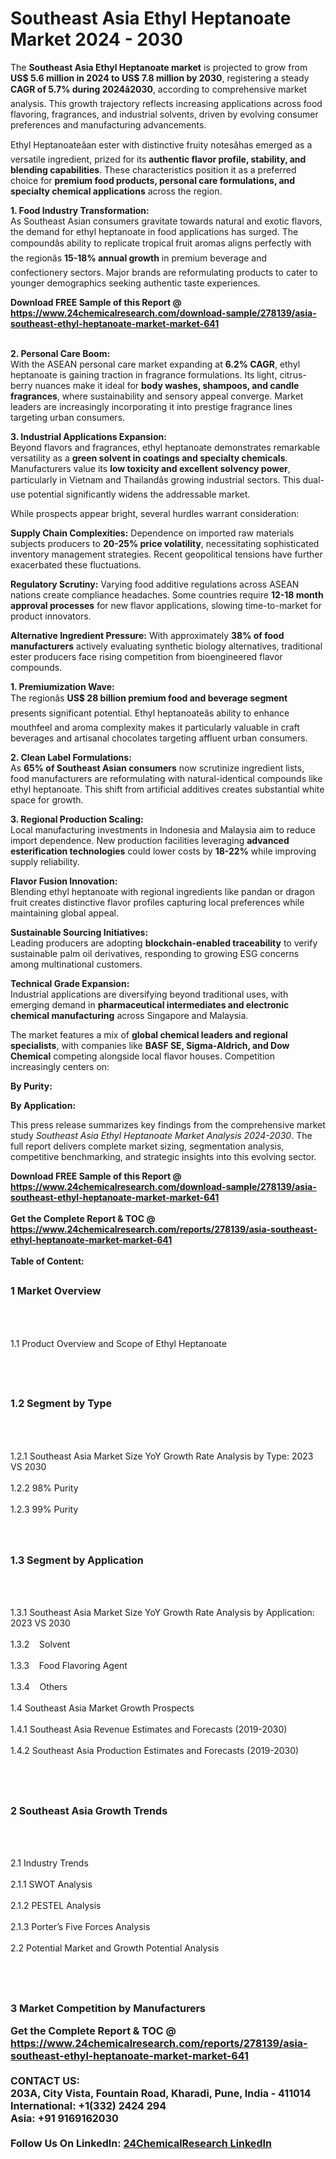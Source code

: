 <h1>Southeast Asia Ethyl Heptanoate Market 2024 - 2030</h1><p>The <strong>Southeast Asia Ethyl Heptanoate market</strong> is projected to grow from <strong>US$ 5.6 million in 2024 to US$ 7.8 million by 2030</strong>, registering a steady <strong>CAGR of 5.7% during 2024â2030</strong>, according to comprehensive market analysis. This growth trajectory reflects increasing applications across food flavoring, fragrances, and industrial solvents, driven by evolving consumer preferences and manufacturing advancements.</p><p>Ethyl Heptanoateâan ester with distinctive fruity notesâhas emerged as a versatile ingredient, prized for its <strong>authentic flavor profile, stability, and blending capabilities</strong>. These characteristics position it as a preferred choice for <strong>premium food products, personal care formulations, and specialty chemical applications</strong> across the region.</p><p><strong>1. Food Industry Transformation:</strong><br>
As Southeast Asian consumers gravitate towards natural and exotic flavors, the demand for ethyl heptanoate in food applications has surged. The compoundâs ability to replicate tropical fruit aromas aligns perfectly with the regionâs <strong>15-18% annual growth</strong> in premium beverage and confectionery sectors. Major brands are reformulating products to cater to younger demographics seeking authentic taste experiences.</p><div><b>Download FREE Sample of this Report @ 
            <a href="https://www.24chemicalresearch.com/download-sample/278139/asia-southeast-ethyl-heptanoate-market-market-641">
            https://www.24chemicalresearch.com/download-sample/278139/asia-southeast-ethyl-heptanoate-market-market-641</a></b></div><br><p><strong>2. Personal Care Boom:</strong><br>
With the ASEAN personal care market expanding at <strong>6.2% CAGR</strong>, ethyl heptanoate is gaining traction in fragrance formulations. Its light, citrus-berry nuances make it ideal for <strong>body washes, shampoos, and candle fragrances</strong>, where sustainability and sensory appeal converge. Market leaders are increasingly incorporating it into prestige fragrance lines targeting urban consumers.</p><p><strong>3. Industrial Applications Expansion:</strong><br>
Beyond flavors and fragrances, ethyl heptanoate demonstrates remarkable versatility as a <strong>green solvent in coatings and specialty chemicals</strong>. Manufacturers value its <strong>low toxicity and excellent solvency power</strong>, particularly in Vietnam and Thailandâs growing industrial sectors. This dual-use potential significantly widens the addressable market.</p><p>While prospects appear bright, several hurdles warrant consideration:</p><p><strong>Supply Chain Complexities:</strong> Dependence on imported raw materials subjects producers to <strong>20-25% price volatility</strong>, necessitating sophisticated inventory management strategies. Recent geopolitical tensions have further exacerbated these fluctuations.</p><p><strong>Regulatory Scrutiny:</strong> Varying food additive regulations across ASEAN nations create compliance headaches. Some countries require <strong>12-18 month approval processes</strong> for new flavor applications, slowing time-to-market for product innovators.</p><p><strong>Alternative Ingredient Pressure:</strong> With approximately <strong>38% of food manufacturers</strong> actively evaluating synthetic biology alternatives, traditional ester producers face rising competition from bioengineered flavor compounds.</p><p><strong>1. Premiumization Wave:</strong><br>
The regionâs <strong>US$ 28 billion premium food and beverage segment</strong> presents significant potential. Ethyl heptanoateâs ability to enhance mouthfeel and aroma complexity makes it particularly valuable in craft beverages and artisanal chocolates targeting affluent urban consumers.</p><p><strong>2. Clean Label Formulations:</strong><br>
As <strong>65% of Southeast Asian consumers</strong> now scrutinize ingredient lists, food manufacturers are reformulating with natural-identical compounds like ethyl heptanoate. This shift from artificial additives creates substantial white space for growth.</p><p><strong>3. Regional Production Scaling:</strong><br>
Local manufacturing investments in Indonesia and Malaysia aim to reduce import dependence. New production facilities leveraging <strong>advanced esterification technologies</strong> could lower costs by <strong>18-22%</strong> while improving supply reliability.</p><p><strong>Flavor Fusion Innovation:</strong><br>
    Blending ethyl heptanoate with regional ingredients like pandan or dragon fruit creates distinctive flavor profiles capturing local preferences while maintaining global appeal.</p><p><strong>Sustainable Sourcing Initiatives:</strong><br>
    Leading producers are adopting <strong>blockchain-enabled traceability</strong> to verify sustainable palm oil derivatives, responding to growing ESG concerns among multinational customers.</p><p><strong>Technical Grade Expansion:</strong><br>
    Industrial applications are diversifying beyond traditional uses, with emerging demand in <strong>pharmaceutical intermediates and electronic chemical manufacturing</strong> across Singapore and Malaysia.</p><p>The market features a mix of <strong>global chemical leaders and regional specialists</strong>, with companies like <strong>BASF SE, Sigma-Aldrich, and Dow Chemical</strong> competing alongside local flavor houses. Competition increasingly centers on:</p><p><strong>By Purity:</strong></p><p><strong>By Application:</strong></p><p>This press release summarizes key findings from the comprehensive market study <em>Southeast Asia Ethyl Heptanoate Market Analysis 2024-2030</em>. The full report delivers complete market sizing, segmentation analysis, competitive benchmarking, and strategic insights into this evolving sector.</p><div><b>Download FREE Sample of this Report @ 
            <a href="https://www.24chemicalresearch.com/download-sample/278139/asia-southeast-ethyl-heptanoate-market-market-641">
            https://www.24chemicalresearch.com/download-sample/278139/asia-southeast-ethyl-heptanoate-market-market-641</a></b></div><br><div><b>Get the Complete Report & TOC @ 
            <a href="https://www.24chemicalresearch.com/reports/278139/asia-southeast-ethyl-heptanoate-market-market-641">
            https://www.24chemicalresearch.com/reports/278139/asia-southeast-ethyl-heptanoate-market-market-641</a></b></div><br>
            <b>Table of Content:</b><p><h2><span style="font-size:16px"><strong>1 Market Overview&nbsp;&nbsp; &nbsp;</strong></span></h2><br />
<br />
<p>1.1 Product Overview and Scope of Ethyl Heptanoate&nbsp;</p><br />
<br />
<h2><strong><span style="font-size:16px">1.2 Segment by Type&nbsp;&nbsp; &nbsp;</span></strong></h2><br />
<br />
<p>1.2.1 Southeast Asia Market Size YoY Growth Rate Analysis by Type: 2023 VS 2030&nbsp;&nbsp; &nbsp;<br /><br />
1.2.2 98% Purity&nbsp;&nbsp; &nbsp;<br /><br />
1.2.3 99% Purity<br /><br />
<br />
<h2><span style="font-size:16px"><strong>1.3 Segment by Application&nbsp;&nbsp;</strong></span></h2><br />
<br />
<p>1.3.1 Southeast Asia Market Size YoY Growth Rate Analysis by Application: 2023 VS 2030&nbsp;&nbsp; &nbsp;<br /><br />
1.3.2&nbsp;&nbsp; &nbsp;Solvent<br /><br />
1.3.3&nbsp;&nbsp; &nbsp;Food Flavoring Agent<br /><br />
1.3.4&nbsp;&nbsp; &nbsp;Others<br /><br />
1.4 Southeast Asia Market Growth Prospects&nbsp;&nbsp; &nbsp;<br /><br />
1.4.1 Southeast Asia Revenue Estimates and Forecasts (2019-2030)&nbsp;&nbsp; &nbsp;<br /><br />
1.4.2 Southeast Asia Production Estimates and Forecasts (2019-2030)&nbsp;&nbsp;</p><br />
<br />
<h2><span style="font-size:16px"><strong>2 Southeast Asia Growth Trends&nbsp;&nbsp; &nbsp;</strong></span></h2><br />
<br />
<p>2.1 Industry Trends&nbsp;&nbsp; &nbsp;<br /><br />
2.1.1 SWOT Analysis&nbsp;&nbsp; &nbsp;<br /><br />
2.1.2 PESTEL Analysis&nbsp;&nbsp; &nbsp;<br /><br />
2.1.3 Porter&rsquo;s Five Forces Analysis&nbsp;&nbsp; &nbsp;<br /><br />
2.2 Potential Market and Growth Potential Analysis&nbsp;&nbsp; &nbsp;</p><br />
<br />
<h2><span style="font-size:16px"><strong>3 Market Competition by Manufacturers</p><div><b>Get the Complete Report & TOC @ 
            <a href="https://www.24chemicalresearch.com/reports/278139/asia-southeast-ethyl-heptanoate-market-market-641">
            https://www.24chemicalresearch.com/reports/278139/asia-southeast-ethyl-heptanoate-market-market-641</a></b></div><br><b>CONTACT US:</b><br>
            203A, City Vista, Fountain Road, Kharadi, Pune, India - 411014<br>
            International: +1(332) 2424 294<br>
            Asia: +91 9169162030 <br><br>
            Follow Us On LinkedIn: <a href="https://www.linkedin.com/company/24chemicalresearch/">24ChemicalResearch LinkedIn</a>